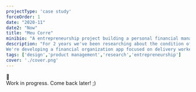 ```yaml
---
projectType: 'case study'
forceOrder: 1
date: "2020-11"
date2: "Now"
title: "Meu Corre"
minibio: "A entrepreneurship project building a personal financial management for delivery workers in Brazil."
description: "For 2 years we've been researching about the condition of delivery workers in Brazil and we've learned that, while they suffer of bad working conditions, we lack real data about this reality.
We're developing a financial organization app focused on delivery workers to help them be more conscious of their financial condition. At the same time, it'll generate valuable data for academic research and, ultimately, better public policies."
tags: ['design','product management','research','entrepreneurship']
cover: './cover.png'
---
```


<div class="tc silver mv7">
    <div class="f1">
        🚧
    </div>
    <div>
        Work in progress. Come back later! ;)
    </div>
</div>